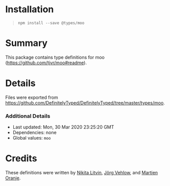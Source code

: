 # Installation
> `npm install --save @types/moo`

# Summary
This package contains type definitions for moo (https://github.com/tjvr/moo#readme).

# Details
Files were exported from https://github.com/DefinitelyTyped/DefinitelyTyped/tree/master/types/moo.

### Additional Details
 * Last updated: Mon, 30 Mar 2020 23:25:20 GMT
 * Dependencies: none
 * Global values: `moo`

# Credits
These definitions were written by [Nikita Litvin](https://github.com/deltaidea), [Jörg Vehlow](https://github.com/MofX), and [Martien Oranje](https://github.com/moranje).
